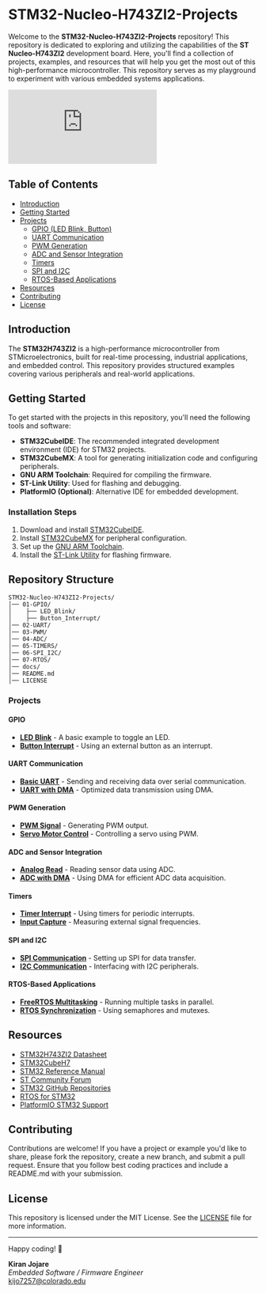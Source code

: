 # STM32-Nucleo-H743ZI2-Projects

Welcome to the **STM32-Nucleo-H743ZI2-Projects** repository! This repository is dedicated to exploring and utilizing the capabilities of the **ST Nucleo-H743ZI2** development board. Here, you'll find a collection of projects, examples, and resources that will help you get the most out of this high-performance microcontroller. This repository serves as my playground to experiment with various embedded systems applications.

![STM32 Nucleo H743ZI2](https://www.st.com/en/evaluation-tools/nucleo-h743zi.html)

## Table of Contents
- [Introduction](#introduction)
- [Getting Started](#getting-started)
- [Projects](#projects)
  - [GPIO (LED Blink, Button)](#gpio)
  - [UART Communication](#uart-communication)
  - [PWM Generation](#pwm-generation)
  - [ADC and Sensor Integration](#adc-and-sensor-integration)
  - [Timers](#timers)
  - [SPI and I2C](#spi-and-i2c)
  - [RTOS-Based Applications](#rtos-based-applications)
- [Resources](#resources)
- [Contributing](#contributing)
- [License](#license)

## Introduction
The **STM32H743ZI2** is a high-performance microcontroller from STMicroelectronics, built for real-time processing, industrial applications, and embedded control. This repository provides structured examples covering various peripherals and real-world applications.

## Getting Started
To get started with the projects in this repository, you'll need the following tools and software:

- **STM32CubeIDE**: The recommended integrated development environment (IDE) for STM32 projects.
- **STM32CubeMX**: A tool for generating initialization code and configuring peripherals.
- **GNU ARM Toolchain**: Required for compiling the firmware.
- **ST-Link Utility**: Used for flashing and debugging.
- **PlatformIO (Optional)**: Alternative IDE for embedded development.

### Installation Steps
1. Download and install [STM32CubeIDE](https://www.st.com/en/development-tools/stm32cubeide.html).
2. Install [STM32CubeMX](https://www.st.com/en/development-tools/stm32cubemx.html) for peripheral configuration.
3. Set up the [GNU ARM Toolchain](https://developer.arm.com/tools-and-software/open-source-software/developer-tools/gnu-toolchain).
4. Install the [ST-Link Utility](https://www.st.com/en/development-tools/stsw-link004.html) for flashing firmware.

## Repository Structure

```
STM32-Nucleo-H743ZI2-Projects/
│── 01-GPIO/
│    ├── LED_Blink/
│    ├── Button_Interrupt/
│── 02-UART/
│── 03-PWM/
│── 04-ADC/
│── 05-TIMERS/
│── 06-SPI_I2C/
│── 07-RTOS/
│── docs/
│── README.md
│── LICENSE
```

### Projects

#### GPIO
- **[LED Blink](01-GPIO/LED_Blink)** - A basic example to toggle an LED.
- **[Button Interrupt](01-GPIO/Button_Interrupt)** - Using an external button as an interrupt.

#### UART Communication
- **[Basic UART](02-UART/Basic_UART)** - Sending and receiving data over serial communication.
- **[UART with DMA](02-UART/UART_DMA)** - Optimized data transmission using DMA.

#### PWM Generation
- **[PWM Signal](03-PWM/PWM_Signal)** - Generating PWM output.
- **[Servo Motor Control](03-PWM/Servo_Control)** - Controlling a servo using PWM.

#### ADC and Sensor Integration
- **[Analog Read](04-ADC/ADC_Read)** - Reading sensor data using ADC.
- **[ADC with DMA](04-ADC/ADC_DMA)** - Using DMA for efficient ADC data acquisition.

#### Timers
- **[Timer Interrupt](05-TIMERS/Timer_Interrupt)** - Using timers for periodic interrupts.
- **[Input Capture](05-TIMERS/Input_Capture)** - Measuring external signal frequencies.

#### SPI and I2C
- **[SPI Communication](06-SPI_I2C/SPI_Master)** - Setting up SPI for data transfer.
- **[I2C Communication](06-SPI_I2C/I2C_Master)** - Interfacing with I2C peripherals.

#### RTOS-Based Applications
- **[FreeRTOS Multitasking](07-RTOS/FreeRTOS_Tasks)** - Running multiple tasks in parallel.
- **[RTOS Synchronization](07-RTOS/RTOS_Sync)** - Using semaphores and mutexes.

## Resources
- [STM32H743ZI2 Datasheet](https://www.st.com/resource/en/datasheet/stm32h743zi.pdf)
- [STM32CubeH7](https://www.st.com/en/embedded-software/stm32cubeh7.html)
- [STM32 Reference Manual](https://www.st.com/resource/en/reference_manual/dm00314099-stm32h742-h743-753-and-h750-value-line-advanced-armbased-32bit-mcus-stmicroelectronics.pdf)
- [ST Community Forum](https://community.st.com/s/)
- [STM32 GitHub Repositories](https://github.com/STMicroelectronics)
- [RTOS for STM32](https://www.freertos.org/RTOS.html)
- [PlatformIO STM32 Support](https://docs.platformio.org/en/latest/platforms/ststm32.html)

## Contributing
Contributions are welcome! If you have a project or example you'd like to share, please fork the repository, create a new branch, and submit a pull request. Ensure that you follow best coding practices and include a README.md with your submission.

## License
This repository is licensed under the MIT License. See the [LICENSE](LICENSE) file for more information.

---

Happy coding! 🚀

**Kiran Jojare**  
*Embedded Software / Firmware Engineer*  
kijo7257@colorado.edu
